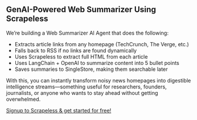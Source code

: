 ## GenAI-Powered Web Summarizer Using Scrapeless

We’re building a Web Summarizer AI Agent that does the following:
- Extracts article links from any homepage (TechCrunch, The Verge, etc.)
- Falls back to RSS if no links are found dynamically
- Uses Scrapeless to extract full HTML from each article
- Uses LangChain + OpenAI to summarize content into 5 bullet points
- Saves summaries to SingleStore, making them searchable later

With this, you can instantly transform noisy news homepages into digestible intelligence streams—something useful for researchers, founders, journalists, or anyone who wants to stay ahead without getting overwhelmed.

[Signup to Scrapeless & get started for free!](https://scrapeless.com/)
